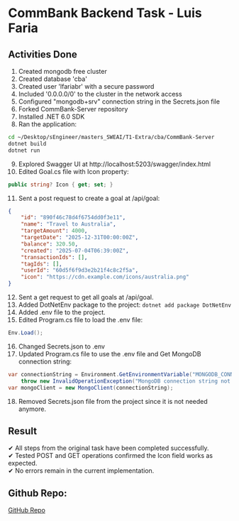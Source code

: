 # CommBank Backend Task - Luis Faria

## Activities Done

1. Created mongodb free cluster
2. Created database 'cba'
3. Created user 'lfariabr' with a secure password
4. Included '0.0.0.0/0' to the cluster in the network access
5. Configured "mongodb+srv" connection string in the Secrets.json file
6. Forked CommBank-Server repository
7. Installed .NET 6.0 SDK
8. Ran the application:
```bash
cd ~/Desktop/sEngineer/masters_SWEAI/T1-Extra/cba/CommBank-Server
dotnet build
dotnet run
```
9. Explored Swagger UI at http://localhost:5203/swagger/index.html
10. Edited Goal.cs file with Icon property:
```csharp
public string? Icon { get; set; }
```
11. Sent a post request to create a goal at /api/goal:
```json
{
    "id": "890f46c78d4f6754dd0f3e11",
    "name": "Travel to Australia",
    "targetAmount": 4000,
    "targetDate": "2025-12-31T00:00:00Z",
    "balance": 320.50,
    "created": "2025-07-04T06:39:00Z",
    "transactionIds": [],
    "tagIds": [],
    "userId": "60d5f6f9d3e2b21f4c8c2f5a",
    "icon": "https://cdn.example.com/icons/australia.png"
}
```
12. Sent a get request to get all goals at /api/goal.
13. Added DotNetEnv package to the project: `dotnet add package DotNetEnv`
14. Added .env file to the project.
15. Edited Program.cs file to load the .env file:
```csharp
Env.Load();
```
16. Changed Secrets.json to .env
17. Updated Program.cs file to use the .env file and Get MongoDB connection string:
```csharp
var connectionString = Environment.GetEnvironmentVariable("MONGODB_CONNECTION_STRING") ?? 
    throw new InvalidOperationException("MongoDB connection string not found in environment variables");
var mongoClient = new MongoClient(connectionString);
```
18. Removed Secrets.json file from the project since it is not needed anymore.

## Result

✔ All steps from the original task have been completed successfully.  
✔ Tested POST and GET operations confirmed the Icon field works as expected.  
✔ No errors remain in the current implementation.

## Github Repo:
[GitHub Repo](https://github.com/lfariabr/masters-swe-ai/tree/master/T1-Extra/cba/CommBank-Server)  
